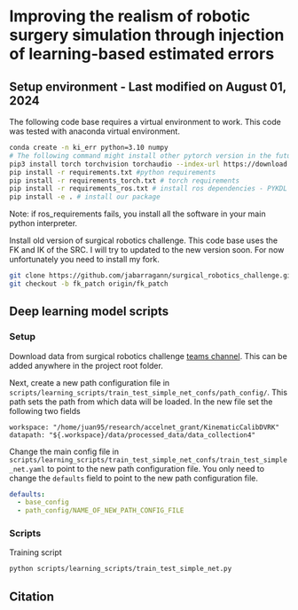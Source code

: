 # Improving the realism of robotic surgery simulation through injection of learning-based estimated errors

## Setup environment - Last modified on August 01, 2024

The following code base requires a virtual environment to work. This code was tested with anaconda virtual environment.

```bash
conda create -n ki_err python=3.10 numpy
# The following command might install other pytorch version in the future. For now it is pytorch 2.4.0
pip3 install torch torchvision torchaudio --index-url https://download.pytorch.org/whl/cu124 
pip install -r requirements.txt #python requirements
pip install -r requirements_torch.txt # torch requirements
pip install -r requirements_ros.txt # install ros dependencies - PYKDL needs to be compiled usually so this will take some time ~ 2-5min
pip install -e . # install our package
```

Note: if ros_requirements fails, you install all the software in your main python interpreter.

Install old version of surgical robotics challenge. This code base uses the FK and IK of the SRC. I will try to updated to the new version soon. For now unfortunately you need to install my fork.
```bash
git clone https://github.com/jabarragann/surgical_robotics_challenge.git
git checkout -b fk_patch origin/fk_patch
```

## Deep learning model scripts 

### Setup
Download data from surgical robotics challenge [teams channel](https://livejohnshopkins.sharepoint.com/:f:/r/sites/Surgicalroboticschallenge/Shared%20Documents/dvrk%20error%20injection%20project/processed_data?csf=1&web=1&e=CF4JPc). This can be added anywhere in the project root folder.

Next, create a new path configuration file in `scripts/learning_scripts/train_test_simple_net_confs/path_config/`. This path sets the path from which data will be loaded. In the new file set the following two fields

```
workspace: "/home/juan95/research/accelnet_grant/KinematicCalibDVRK"
datapath: "${.workspace}/data/processed_data/data_collection4"
```

Change the main config file in `scripts/learning_scripts/train_test_simple_net_confs/train_test_simple_net.yaml` to point to the new path configuration file. You only need to change the `defaults` field to point to the new path configuration file.

```yaml
defaults:
  - base_config
  - path_config/NAME_OF_NEW_PATH_CONFIG_FILE
```

### Scripts


Training script
```bash
python scripts/learning_scripts/train_test_simple_net.py
```


## Citation

```

```
